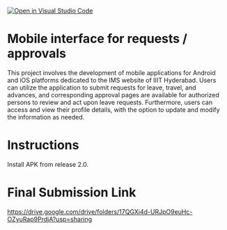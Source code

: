 [![Open in Visual Studio Code](https://classroom.github.com/assets/open-in-vscode-718a45dd9cf7e7f842a935f5ebbe5719a5e09af4491e668f4dbf3b35d5cca122.svg)](https://classroom.github.com/online_ide?assignment_repo_id=13379532&assignment_repo_type=AssignmentRepo)


# Mobile interface for requests / approvals

This project involves the development of mobile applications for Android and iOS platforms dedicated to the IMS website of IIIT Hyderabad. 
Users can utilize the application to submit requests for leave, travel, and advances, and corresponding approval pages are available for authorized persons to review and act upon leave requests. 
Furthermore, users can access and view their profile details, with the option to update and modify the information as needed.    

# Instructions

Install APK from release 2.0.

# Final Submission Link

https://drive.google.com/drive/folders/17QGXi4d-URJpO9euHc-OZyuRap9PrdjA?usp=sharing
